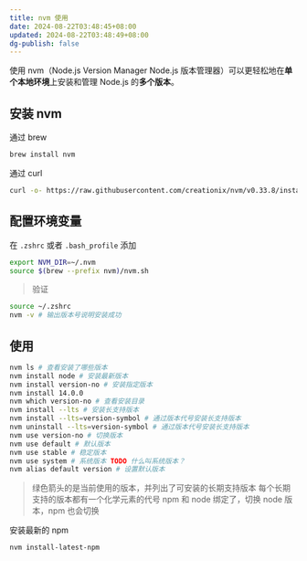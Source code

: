 ```yaml
---
title: nvm 使用
date: 2024-08-22T03:48:45+08:00
updated: 2024-08-22T03:48:49+08:00
dg-publish: false
---
```


使用 nvm（Node.js Version Manager Node.js 版本管理器）可以更轻松地在**单个本地环境**上安装和管理 Node.js 的**多个版本**。

## 安装 nvm

通过 brew

```bash
brew install nvm
```

通过 curl

```bash
curl -o- https://raw.githubusercontent.com/creationix/nvm/v0.33.8/install.sh | bash
```

## 配置环境变量

在 `.zshrc` 或者 `.bash_profile` 添加

```bash
export NVM_DIR=~/.nvm
source $(brew --prefix nvm)/nvm.sh
```

> 验证

```bash
source ~/.zshrc
nvm -v # 输出版本号说明安装成功
```

## 使用

```bash
nvm ls # 查看安装了哪些版本
nvm install node # 安装最新版本
nvm install version-no # 安装指定版本
nvm install 14.0.0
nvm which version-no # 查看安装目录
nvm install --lts # 安装长支持版本
nvm install --lts=version-symbol # 通过版本代号安装长支持版本
nvm uninstall --lts=version-symbol # 通过版本代号安装长支持版本
nvm use version-no # 切换版本
nvm use default # 默认版本
nvm use stable # 稳定版本
nvm use system # 系统版本 TODO 什么叫系统版本？
nvm alias default version # 设置默认版本
```

> 绿色箭头的是当前使用的版本，并列出了可安装的长期支持版本
> 每个长期支持的版本都有一个化学元素的代号
> npm 和 node 绑定了，切换 node 版本，npm 也会切换

安装最新的 npm

```bash
nvm install-latest-npm
```
